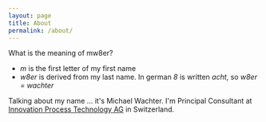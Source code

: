 ```yaml
---
layout: page
title: About
permalink: /about/
---
```


What is the meaning of mw8er?
- *m* is the first letter of my first name
- *w8er* is derived from my last name. In german *8* is written *acht*, so *w8er = wachter*

Talking about my name ... it's Michael Wachter.
I'm Principal Consultant at [Innovation Process Technology AG](https://www.ipt.ch) in Switzerland.


